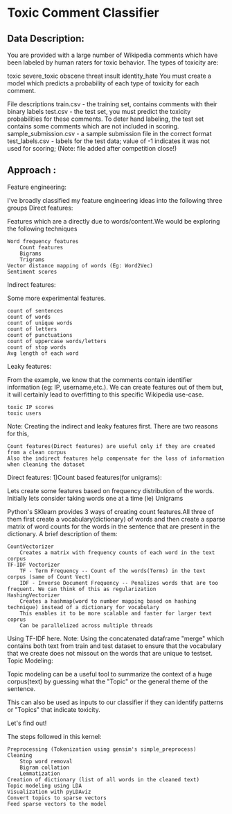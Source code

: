 # Toxic Comment Classifier

## Data Description:
You are provided with a large number of Wikipedia comments which have been labeled by human raters for toxic behavior. The types of toxicity are:

toxic
severe_toxic
obscene
threat
insult
identity_hate
You must create a model which predicts a probability of each type of toxicity for each comment.

File descriptions
train.csv - the training set, contains comments with their binary labels
test.csv - the test set, you must predict the toxicity probabilities for these comments. To deter hand labeling, the test set contains some comments which are not included in scoring.
sample_submission.csv - a sample submission file in the correct format
test_labels.csv - labels for the test data; value of -1 indicates it was not used for scoring; (Note: file added after competition close!)

## Approach :


Feature engineering:

I've broadly classified my feature engineering ideas into the following three groups
Direct features:

Features which are a directly due to words/content.We would be exploring the following techniques

    Word frequency features
        Count features
        Bigrams
        Trigrams
    Vector distance mapping of words (Eg: Word2Vec)
    Sentiment scores

Indirect features:

Some more experimental features.

    count of sentences
    count of words
    count of unique words
    count of letters
    count of punctuations
    count of uppercase words/letters
    count of stop words
    Avg length of each word

Leaky features:

From the example, we know that the comments contain identifier information (eg: IP, username,etc.). We can create features out of them but, it will certainly lead to overfitting to this specific Wikipedia use-case.

    toxic IP scores
    toxic users

Note: Creating the indirect and leaky features first. There are two reasons for this,

    Count features(Direct features) are useful only if they are created from a clean corpus
    Also the indirect features help compensate for the loss of information when cleaning the dataset


Direct features:
1)Count based features(for unigrams):

Lets create some features based on frequency distribution of the words. Initially lets consider taking words one at a time (ie) Unigrams

Python's SKlearn provides 3 ways of creating count features.All three of them first create a vocabulary(dictionary) of words and then create a sparse matrix of word counts for the words in the sentence that are present in the dictionary. A brief description of them:

    CountVectorizer
        Creates a matrix with frequency counts of each word in the text corpus
    TF-IDF Vectorizer
        TF - Term Frequency -- Count of the words(Terms) in the text corpus (same of Count Vect)
        IDF - Inverse Document Frequency -- Penalizes words that are too frequent. We can think of this as regularization
    HashingVectorizer
        Creates a hashmap(word to number mapping based on hashing technique) instead of a dictionary for vocabulary
        This enables it to be more scalable and faster for larger text coprus
        Can be parallelized across multiple threads

Using TF-IDF here. Note: Using the concatenated dataframe "merge" which contains both text from train and test dataset to ensure that the vocabulary that we create does not missout on the words that are unique to testset.
Topic Modeling:

Topic modeling can be a useful tool to summarize the context of a huge corpus(text) by guessing what the "Topic" or the general theme of the sentence.

This can also be used as inputs to our classifier if they can identify patterns or "Topics" that indicate toxicity.

Let's find out!

The steps followed in this kernel:

    Preprocessing (Tokenization using gensim's simple_preprocess)
    Cleaning
        Stop word removal
        Bigram collation
        Lemmatization
    Creation of dictionary (list of all words in the cleaned text)
    Topic modeling using LDA
    Visualization with pyLDAviz
    Convert topics to sparse vectors
    Feed sparse vectors to the model

